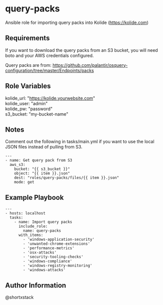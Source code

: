 query-packs
=========

Ansible role for importing query packs into Kolide (https://kolide.com)

Requirements
------------

If you want to download the query packs from an S3 bucket, you will need boto and your AWS credentials configured.

Query packs are from: https://github.com/palantir/osquery-configuration/tree/master/Endpoints/packs

Role Variables
--------------

kolide_url: "https://kolide.yourwebsite.com"   
kolide_user: "admin"  
kolide_pw: "password"  
s3_bucket: "my-bucket-name"

Notes
----------------

Comment out the following in tasks/main.yml if you want to use the local JSON files instead of pulling from S3.
```
---
- name: Get query pack from S3
  aws_s3:
    bucket: "{{ s3_bucket }}"
    object: "{{ item }}.json"
    dest: "roles/query-packs/files/{{ item }}.json"
    mode: get
```

Example Playbook
----------------
```
---
- hosts: localhost
  tasks:
    - name: Import query packs
      include_role:
        name: query-packs
      with_items:
        - 'windows-application-security'
        - 'unwanted-chrome-extensions'
        - 'performance-metrics'
        - 'osx-attacks'
        - 'security-tooling-checks'
        - 'windows-compliance'
        - 'windows-registry-monitoring'
        - 'windows-attacks'
```

Author Information
------------------

@shortxstack
